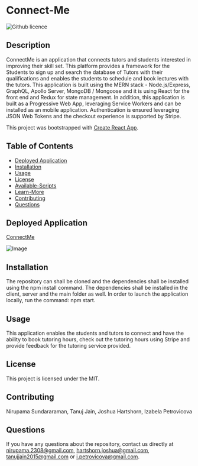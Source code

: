 # Connect-Me 

![Github licence](http://img.shields.io/badge/license-MIT-blue.svg)

## Description

ConnectMe is an application that connects tutors and students interested in improving their skill set. This platform provides a framework for the Students to sign up and search the database of Tutors with their qualifications and enables the students to schedule and book lectures with the tutors.
This application is built using the MERN stack - Node.js/Express, GraphQL, Apollo Server, MongoDB / Mongoose and it is using React for the front end and Redux for state management. In addition, this application is built as a Progressive Web App, leveraging Service Workers and can be installed as an mobile application. Authentication is ensured leveraging JSON Web Tokens and the checkout experience is supported by Stripe.


This project was bootstrapped with [Create React App](https://github.com/facebook/create-react-app).

## Table of Contents

* [Deployed Application](#deployed-application)
* [Installation](#installation)
* [Usage](#usage)
* [License](#license)
* [Available-Scripts](#available-scripts)
* [Learn-More](#learn-more)
* [Contributing](#contributing)
* [Questions](#questions)


## Deployed Application 

[ConnectMe](https://izabelacloud-connectme.herokuapp.com/)<br />

![Image](https://github.com/izabelacloud/Connect-Me/blob/master/client/src/assets/img/connect-me1.png?raw=true)<br />

## Installation

The repository can shall be cloned and the dependencies shall be installed using the npm install command.
The dependencies shall be installed in the client, server and the main folder as well. In order to launch the application locally, run the command: npm start.


## Usage

This application enables the students and tutors to connect and have the ability to book tutoring hours, check out the tutoring hours using Stripe and provide feedback for the tutoring service provided.

## License

This project is licensed under the MIT.

## Contributing

Nirupama Sundararaman, Tanuj Jain, Joshua Hartshorn, Izabela Petrovicova

## Questions

If you have any questions about the repository, contact us directly at nirupama.2308@gmail.com, hartshorn.joshua@gmail.com, tanujjain2015@gmail.com or i.petrovicova@gmail.com. 